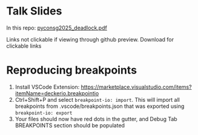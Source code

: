 # Talk Slides
In this repo: [pyconsg2025_deadlock.pdf](pyconsg2025_deadlock.pdf)

Links not clickable if viewing through github preview. Download for clickable links
# Reproducing breakpoints
1. Install VSCode Extension: https://marketplace.visualstudio.com/items?itemName=deckerio.breakpointio
2. Ctrl+Shift+P and select `breakpoint-io: import`. This will import all breakpoints from .vscode/breakpoints.json that was exported using `breakpoint-io: export`
3. Your files should now have red dots in the gutter, and Debug Tab BREAKPOINTS section should be populated 
